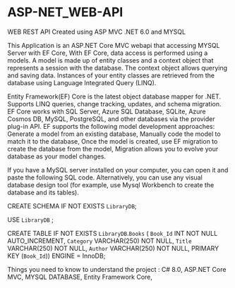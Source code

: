 # ASP-NET_WEB-API
WEB REST API Created using ASP MVC .NET 6.0 and MYSQL

This Application is an ASP.NET Core MVC webapi that accessing MYSQL Server with EF Core, With EF Core, data access is performed using a models.
A model is made up of entity classes and a context object that represents a session with the database. The context object allows querying and saving data.
Instances of your entity classes are retrieved from the database using Language Integrated Query (LINQ).

Entity Framework(EF) Core is the latest object database mapper for .NET. Supports LINQ queries, change tracking, updates, and schema migration. EF Core works with SQL Server, Azure SQL Database, SQLite, Azure Cosmos DB, MySQL, PostgreSQL, and other databases via the provider plug-in API.
EF supports the following model development approaches: 
Generate a model from an existing database, 
Manually code the model to match it to the database, 
Once the model is created, use EF migration to create the database from the model,
Migration allows you to evolve your database as your model changes.

If you have a MySQL server installed on your computer, you can open it and paste the following SQL code. Alternatively, you can use any visual database design tool (for example, use Mysql Workbench to create the database and its tables). 

CREATE SCHEMA IF NOT EXISTS `LibraryDB`;

USE `LibraryDB` ;

CREATE TABLE IF NOT EXISTS `LibraryDB`.`Books` (
  `Book_Id` INT NOT NULL AUTO_INCREMENT,
  `Category` VARCHAR(250) NOT NULL,
  `Title` VARCHAR(250) NOT NULL,
  `Author` VARCHAR(250) NOT NULL,
  PRIMARY KEY (`Book_Id`))
ENGINE = InnoDB;

Things you need to know to understand the project :
C# 8.0, 
ASP.NET Core MVC, 
MYSQL DATABASE, 
Entity Framework Core,

